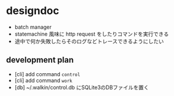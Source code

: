 # designdoc
- batch manager
- statemachine 風味に http request をしたりコマンドを実行できる
- 途中で何か失敗したらそのログなどトレースできるようにしたい

## development plan
- [cli] add command `control`
- [cli] add command `work`
- [db] ~/.walkin/control.db にSQLite3のDBファイルを置く